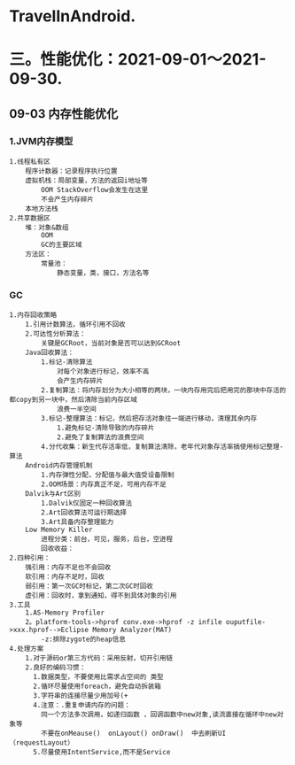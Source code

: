 # TravelInAndroid. 

# 三。性能优化：2021-09-01～2021-09-30.
## 09-03 内存性能优化
### 1.JVM内存模型
    1.线程私有区
        程序计数器：记录程序执行位置
        虚拟机栈：局部变量，方法的返回i地址等
            OOM StackOverflow会发生在这里
            不会产生内存碎片
        本地方法栈
    2.共享数据区
        堆：对象&数组
            OOM
            GC的主要区域
        方法区：
            常量池：
                静态变量，类，接口，方法名等
### GC
    1.内存回收策略
        1.引用计数算法，循环引用不回收
        2.可达性分析算法：
            关键是GCRoot，当前对象是否可以达到GCRoot
        Java回收算法：
            1.标记-清除算法
                对每个对象进行标记，效率不高
                会产生内存碎片
            2.复制算法：将内存划分为大小相等的两块，一块内存用完后把用完的那块中存活的都copy到另一块中，然后清除当前内存区域 
                浪费一半空间
            3.标记-整理算法：标记，然后把存活对象往一端进行移动，清理其余内存
                1.避免标记-清除导致的内存碎片
                2.避免了复制算法的浪费空间
            4.分代收集：新生代存活率低，复制算法清除，老年代对象存活率搞使用标记整理-算法            
        Android内存管理机制
            1.内存弹性分配，分配值与最大值受设备限制
            2.OOM场景：内存真正不足，可用内存不足
        Dalvik与Art区别
            1.Dalvik仅固定一种回收算法
            2.Art回收算法可运行期选择
            3.Art具备内存整理能力
        Low Memory Killer
            进程分类：前台，可见，服务，后台，空进程
            回收收益：
    2.四种引用：
        强引用：内存不足也不会回收
        软引用：内存不足时，回收
        弱引用：第一次GC时标记，第二次GC时回收
        虚引用：回收时，拿到通知，得不到具体对象的引用
    3.工具
        1.AS-Memory Profiler
        2。platform-tools->hprof conv.exe->hprof -z infile ouputfile->xxx.hprof-->Eclipse Memory Analyzer(MAT)
            -z:排除zygote的heap信息
    4.处理方案
        1.对于源码or第三方代码：采用反射，切开引用链
        2.良好的编码习惯：
          1.数据类型，不要使用比需求占空间的 类型
          2.循环尽量使用foreach，避免自动拆装箱
          3.字符串的连接尽量少用加号(+
          4.注意：.重复申请内存的问题：
            同一个方法多次调用，如递归函数 ，回调函数中new对象,读流直接在循环中new对象等
            不要在onMeause()  onLayout() onDraw()  中去刷新UI（requestLayout）
          5.尽量使用IntentService,而不是Service  